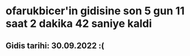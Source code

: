 # ofarukbicer'in gidisine son 5 gun 11 saat 2 dakika 42 saniye kaldi

## Gidis tarihi: 30.09.2022 :(